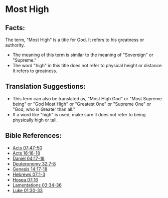 # Most High #

## Facts: ##

The term, "Most High" is a title for God. It refers to his greatness or authority.

* The meaning of this term is similar to the meaning of "Sovereign" or "Supreme."
* The word "high" in this title does not refer to physical height or distance. It refers to greatness.

## Translation Suggestions: ##

* This term can also be translated as, "Most High God" or "Most Supreme being" or "God Most High" or "Greatest One" or "Supreme One" or "God, who is Greater than all."
* If a word like "high" is used, make sure it does not refer to being physically high or tall. 



## Bible References: ##

* [Acts 07:47-50](en/tn/act/help/07/47)
* [Acts 16:16-18](en/tn/act/help/16/16)
* [Daniel 04:17-18](en/tn/dan/help/04/17)
* [Deuteronomy 32:7-8](en/tn/deu/help/32/07)
* [Genesis 14:17-18](en/tn/gen/help/14/17)
* [Hebrews 07:1-3](en/tn/heb/help/07/01)
* [Hosea 07:16](en/tn/hos/help/07/16)
* [Lamentations 03:34-36](en/tn/lam/help/03/34)
* [Luke 01:30-33](en/tn/luk/help/01/30)